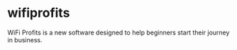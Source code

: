 # wifiprofits
WiFi Profits is a new software designed to help beginners start their journey in business.

